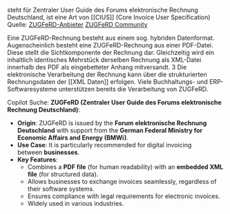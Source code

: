 steht für Zentraler User Guide des Forums elektronische Rechnung Deutschland, ist eine Art von [[CIUS]] (Core Invoice User Specification)
Quelle: [ZUGFeRD-Anbieter](https://www.ferd-net.de/standards/zugferd-anbieter/startartikel-mit-teaserfunktion.html?acceptCookie=1) [ZUGFeRD Community](https://www.zugferd-community.net/de/blog)

Eine ZUGFeRD-Rechnung besteht aus einem sog. hybriden Datenformat. Augenscheinlich besteht eine ZUGFeRD-Rechnung aus einer PDF-Datei. Diese stellt die Sichtkomponente der Rechnung dar. Gleichzeitig wird ein inhaltlich identisches Mehrstück derselben Rechnung als XML-Datei innerhalb des PDF als eingebetteter Anhang mitversandt. 3 Die elektronische Verarbeitung der Rechnung kann über die strukturierten Rechnungsdaten der [[XML Daten]] erfolgen. Viele Buchhaltungs- und ERP-Softwaresysteme unterstützen bereits die Verarbeitung von ZUGFeRD.

Copilot Suche:
**ZUGFeRD (Zentraler User Guide des Forums elektronische Rechnung Deutschland)**:
- **Origin**: ZUGFeRD is issued by the **Forum elektronische Rechnung Deutschland** with support from the **German Federal Ministry for Economic Affairs and Energy (BMWi)**.
- **Use Case**: It is particularly recommended for digital invoicing between **businesses**.
- **Key Features**:
	- Combines a **PDF file** (for human readability) with an **embedded XML file** (for structured data).
	- Allows businesses to exchange invoices seamlessly, regardless of their software systems.
	- Ensures compliance with legal requirements for electronic invoices.
	- Widely used in various industries.